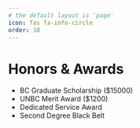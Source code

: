 ```yaml
---
# the default layout is 'page'
icon: fas fa-info-circle
order: 10
---
```


# Honors & Awards
- BC Graduate Scholarship ($15000)
- UNBC Merit Award ($1200)
- Dedicated Service Award
- Second Degree Black Belt
